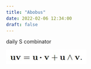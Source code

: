 ```yaml
---
title: "Abobus"
date: 2022-02-06 12:34:00
draft: false
---
```


daily S combinator

![](/img/vk/GkU3dkkr3vI.jpg)
